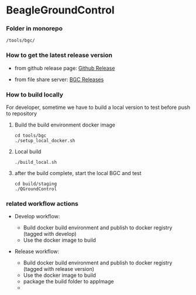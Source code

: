 # BeagleGroundControl

### Folder in monorepo

```
/tools/bgc/
```

### How to get the latest release version

* from github release page: [Github Release](https://github.com/BeagleSystems/monorepo/releases)

* from file share server: [BGC Releases](http://10.8.0.102:36363/bgc/refs/tags/)

### How to build locally

For developer, sometime we have to build a local version to test before push to repository

1. Build the build environment docker image

    ```
    cd tools/bgc
    ./setup_local_docker.sh
    ```

1. Local build

    ```
    ./build_local.sh
    ```

1. after the build complete, start the local BGC and test

    ```
    cd build/staging
    ./QGroundControl
    ```

### related workflow actions

* Develop workflow:

    * Build docker build environment and publish to docker registry (tagged with develop)
    * Use the docker image to build 

* Release workflow:

    * Build docker build environment and publish to docker registry (tagged with release version)
    * Use the docker image to build 
    * package the build folder to appImage
    * 